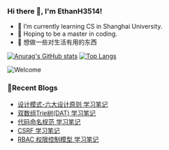 ### Hi there 👋, I'm EthanH3514!

- 🌱 I’m currently learning CS in Shanghai University.
- 🎈 Hoping to be a master in coding.
- 🧐 想做一些对生活有用的东西

[![Anurag's GitHub stats](https://github-readme-stats.vercel.app/api?username=EthanH3514&show_icons=true&theme=tokyonight)](https://github.com/anuraghazra/github-readme-stats)
[![Top Langs](https://github-readme-stats.vercel.app/api/top-langs/?username=EthanH3514&layout=compact)](https://github.com/anuraghazra/github-readme-stats)

![Welcome](https://www.ipip5.com/ipimg)

### **📝Recent Blogs**
<!-- BLOG-POST-LIST:START -->
- [设计模式-六大设计原则 学习笔记](https://ethanh3514.github.io/2024/06/03/%E8%AE%BE%E8%AE%A1%E6%A8%A1%E5%BC%8F-%E5%85%AD%E5%A4%A7%E8%AE%BE%E8%AE%A1%E5%8E%9F%E5%88%99-%E5%AD%A6%E4%B9%A0%E7%AC%94%E8%AE%B0/)
- [双数组Trie树&lpar;DAT&rpar; 学习笔记](https://ethanh3514.github.io/2024/06/03/%E5%8F%8C%E6%95%B0%E7%BB%84Trie%E6%A0%91-DAT-%E5%AD%A6%E4%B9%A0%E7%AC%94%E8%AE%B0/)
- [代码命名规范 学习笔记](https://ethanh3514.github.io/2024/06/02/%E4%BB%A3%E7%A0%81%E5%91%BD%E5%90%8D%E8%A7%84%E8%8C%83-%E5%AD%A6%E4%B9%A0%E7%AC%94%E8%AE%B0/)
- [CSRF 学习笔记](https://ethanh3514.github.io/2024/06/01/CSRF-%E5%AD%A6%E4%B9%A0%E7%AC%94%E8%AE%B0/)
- [RBAC 权限控制模型 学习笔记](https://ethanh3514.github.io/2024/05/31/RBAC-%E6%9D%83%E9%99%90%E6%8E%A7%E5%88%B6%E6%A8%A1%E5%9E%8B-%E5%AD%A6%E4%B9%A0%E7%AC%94%E8%AE%B0/)
<!-- BLOG-POST-LIST:END -->
